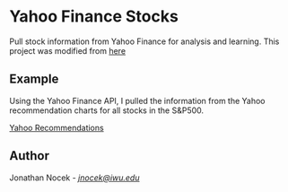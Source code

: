 # Yahoo Finance Stocks

Pull stock information from Yahoo Finance for analysis and learning. This project was modified from [here](https://towardsdatascience.com/parse-thousands-of-stock-recommendations-in-minutes-with-python-6e3e562f156d)

## Example

Using the Yahoo Finance API, I pulled the information from the Yahoo recommendation charts for all stocks in the S&P500.

[Yahoo Recommendations](./images/yahoo_recommendations.png)

## Author
Jonathan Nocek - *jnocek@iwu.edu*
